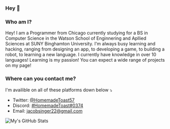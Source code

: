 ### Hey 👋

### Who am I?
Hey! I am a Programmer from Chicago currently studying for a BS in Computer Science in the Watson School of Enginnering and Apllied Sciences at SUNY Binghamton University. I'm always busy learning and hacking, ranging from designing an app, to developing a game, to building a robot, to learning a new language. I currently have knowledge in over 10 languages! Learning is my passion! You can expect a wide range of projects on my page!

### Where can you contact me?
I'm availible on all of these platforms down below ⤵️
+ Twitter: [@HomemadeToast57](https://twitter.com/homemadetoast57)
+ Discord: [#HomemadeToast#0374](https://discord.com/)
+ Email: [jacobsinger22@gmail.com](mailto:jacobsinger22@gmail.com)

![My's GitHub Stats](https://github-readme-stats.vercel.app/api?username=homemadetoast57&show_icons=true&theme=tokyonight)
